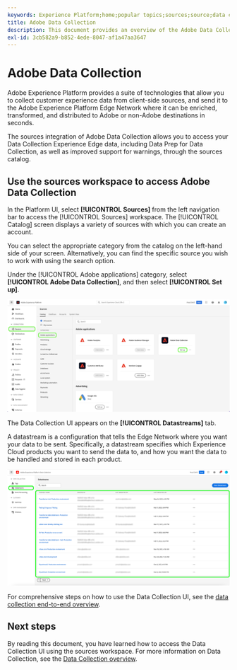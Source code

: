 ```yaml
---
keywords: Experience Platform;home;popular topics;sources;source;data collection
title: Adobe Data Collection
description: This document provides an overview of the Adobe Data Collection source.
exl-id: 3cb582a9-b852-4ede-8047-af1a47aa3647
---
```

# Adobe Data Collection

Adobe Experience Platform provides a suite of technologies that allow you to collect customer experience data from client-side sources, and send it to the Adobe Experience Platform Edge Network where it can be enriched, transformed, and distributed to Adobe or non-Adobe destinations in seconds.

The sources integration of Adobe Data Collection allows you to access your Data Collection Experience Edge data, including Data Prep for Data Collection, as well as improved support for warnings, through the sources catalog.

## Use the sources workspace to access Adobe Data Collection

In the Platform UI, select **[!UICONTROL Sources]** from the left navigation bar to access the [!UICONTROL Sources] workspace. The [!UICONTROL Catalog] screen displays a variety of sources with which you can create an account.

You can select the appropriate category from the catalog on the left-hand side of your screen. Alternatively, you can find the specific source you wish to work with using the search option.

Under the [!UICONTROL Adobe applications] category, select **[!UICONTROL Adobe Data Collection]**, and then select **[!UICONTROL Set up]**.

![data-collection](./images/data-collection/catalog.png)

The Data Collection UI appears on the **[!UICONTROL Datastreams]** tab. 

A datastream is a configuration that tells the Edge Network where you want your data to be sent. Specifically, a datastream specifies which Experience Cloud products you want to send the data to, and how you want the data to be handled and stored in each product.

![datastreams](./images/data-collection/datastreams.png)

For comprehensive steps on how to use the Data Collection UI, see the [data collection end-to-end overview](../../../rtcdp-connections/e2e.md).

## Next steps

By reading this document, you have learned how to access the Data Collection UI using the sources workspace. For more information on Data Collection, see the [Data Collection overview](../../../rtcdp-connections/e2e.md).
